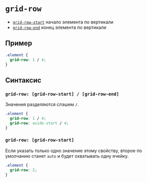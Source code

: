# `grid-row`

- [`grid-row-start`](./grid-row-start.md) начало элемента по вертикали
- [`grid-row-end`](./grid-row-end.md) конец элемента по вертикали

## Пример

```css
.element {
  grid-row: 1 / 4;
}
```

## Синтаксис

### `grid-row: [grid-row-start] / [grid-row-end]`

Значения разделяются слэшем `/`.

```css
.element {
  grid-row: 1 / 4;
  grid-row: aside-start / 4;
}
```

### `grid-row: [grid-row-start]`

Если указать только одно значение этому свойству, второе по умолчанию станет `auto` и будет охватывать одну ячейку.

```css
.element {
  grid-row: 2;
}
```

